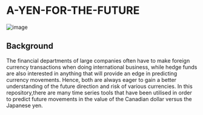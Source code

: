 # A-YEN-FOR-THE-FUTURE
![image](https://user-images.githubusercontent.com/86626839/139422118-86c297ef-dbf3-408c-8004-02c3ff88d0fa.png)
## Background

The financial departments of large companies often have to make foreign currency transactions when doing international business, while hedge funds are also interested in anything that will provide an edge in predicting currency movements. Hence, both are always eager to gain a better understanding of the future direction and risk of various currencies.
In this repository,there are  many time series tools that have been utilised in order to predict future movements in the value of the Canadian dollar versus the Japanese yen.
